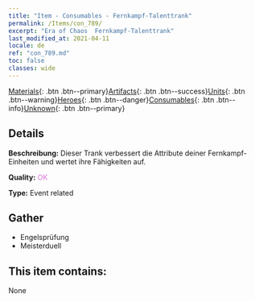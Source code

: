 ```yaml
---
title: "Item - Consumables - Fernkampf-Talenttrank"
permalink: /Items/con_789/
excerpt: "Era of Chaos  Fernkampf-Talenttrank"
last_modified_at: 2021-04-11
locale: de
ref: "con_789.md"
toc: false
classes: wide
---
```

 [Materials](/de/Items/){: .btn .btn--primary}[Artifacts](/de/Items/Artifacts/){: .btn .btn--success}[Units](/de/Items/Units/){: .btn .btn--warning}[Heroes](/de/Items/Heroes/){: .btn .btn--danger}[Consumables](/de/Items/Consumables/){: .btn .btn--info}[Unknown](/de/Items/Unknown/){: .btn .btn--primary}

## Details
 **Beschreibung:** Dieser Trank verbessert die Attribute deiner Fernkampf-Einheiten und wertet ihre Fähigkeiten auf.

 **Quality:** <span style="color: #DA70D6">OK</span>

 **Type:** Event related

## Gather

*    Engelsprüfung 
*    Meisterduell 

## This item contains:

  None

